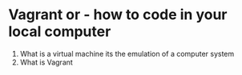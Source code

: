 # Vagrant or - how to code in your local computer

1. What is a virtual machine
its the emulation of a computer system
2. What is Vagrant


